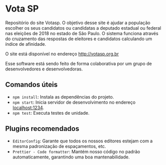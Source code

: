 # Vota SP

Repositório do site Votasp. O objetivo desse site é ajudar a população escolher os seus candidatos ou candidatas a deputado estadual ou federal nas eleições de 2018 no estado de São Paulo. O sistema funciona através do cruzamento das respostas de eleitores e candidatos calculando um índice de afinidade.

O site está disponível no endereço http://votasp.org.br

Esse software está sendo feito de forma colaborativa por um grupo de desenvolvedores e desenvolvedoras.

## Comandos úteis

- `npm install`: Instala as dependências do projeto.
- `npm start`: Inicia servidor de desenvolvimento no endereço [localhost:1234](http://localhost:1234).
- `npm test`: Executa testes de unidade.

## Plugins recomendados

- `EditorConfig`: Garante que todos os nossos editores estejam com a mesma padronização de espaçamentos, etc.
- `Prettier - Code formatter`: Mantém nosso código no padrão automaticamente, garantindo uma boa mantenabilidade.
